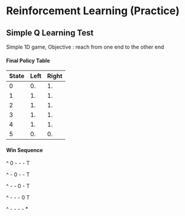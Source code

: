 # Reinforcement Learning (Practice) 

## Simple Q Learning Test

Simple 1D game, Objective : reach from one end to the other end

#### Final Policy Table

| State | Left  | Right |
| -------| ------------- | ------------- |
| 0 | 0.  | 1.  |
| 1 | 1.  | 1.  |
| 2 | 1.  | 1.  |
| 3 | 1.  | 1.  |
| 4 | 1.  | 1.  |
| 5 | 0.  | 0.  |

#### Win Sequence

 ^ 0 - - - T
 
 ^ - 0 - - T
 
 ^ - - 0 - T
 
 ^ - - - 0 T
 
 ^ - - - -  *
